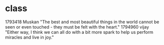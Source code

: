 # class
1793418 Muskan "The best and most beautiful things in the world cannot be seen or even touched - they must be felt with the heart."
1794960 vijay "Either way, I think we can all do with a bit more spark to help us perform miracles and live in joy."
